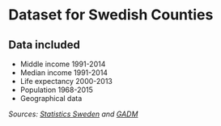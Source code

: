 # Dataset for Swedish Counties

## Data included

* Middle income 1991-2014
* Median income 1991-2014
* Life expectancy 2000-2013
* Population 1968-2015
* Geographical data

*Sources: [Statistics Sweden](http://www.scb.se/en_/) and [GADM](http://www.gadm.org/)*
